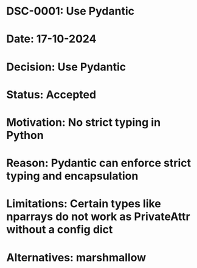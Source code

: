 # DSC-0001: Use Pydantic
# Date: 17-10-2024
# Decision: Use Pydantic
# Status: Accepted
# Motivation: No strict typing in Python
# Reason: Pydantic can enforce strict typing and encapsulation 
# Limitations: Certain types like nparrays do not work as PrivateAttr without a config dict
# Alternatives: marshmallow
